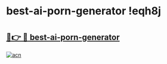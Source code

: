 # best-ai-porn-generator !eqh8j

# <h2><a href="https://w8uhnn.esa.edu.pl?title=best-ai-porn-generator&ref=eqh8j">🔗👉 🔴 best-ai-porn-generator</a></h2>

[![acn](https://github.com/user-attachments/assets/0f9c940e-d8b0-45ae-aac7-cd30a18b3e1c)](https://w8uhnn.esa.edu.pl?title=best-ai-porn-generator&ref=eqh8j)

